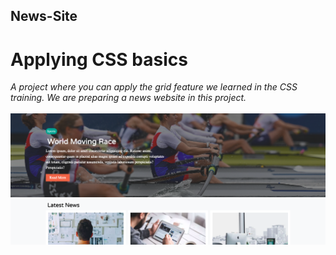 ## News-Site
# Applying CSS basics
*A project where you can apply the grid feature we learned in the CSS training. We are preparing a news website in this project.*
<br/><br/>
![Banner Image](https://github.com/ilgilhan/News-Site/blob/main/Ekran%20Resmi%202023-10-11%2014.55.24.png)
